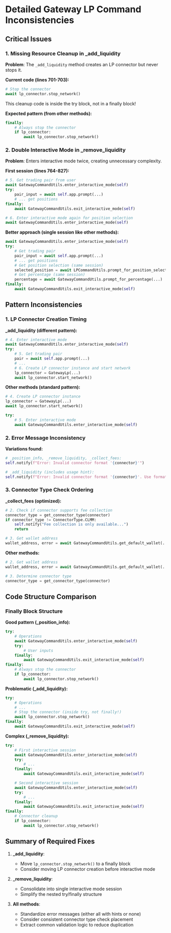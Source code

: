 # Detailed Gateway LP Command Inconsistencies

## Critical Issues

### 1. Missing Resource Cleanup in _add_liquidity

**Problem**: The `_add_liquidity` method creates an LP connector but never stops it.

**Current code (lines 701-703):**
```python
# Stop the connector
await lp_connector.stop_network()
```
This cleanup code is inside the try block, not in a finally block!

**Expected pattern (from other methods):**
```python
finally:
    # Always stop the connector
    if lp_connector:
        await lp_connector.stop_network()
```

### 2. Double Interactive Mode in _remove_liquidity

**Problem**: Enters interactive mode twice, creating unnecessary complexity.

**First session (lines 764-827):**
```python
# 5. Get trading pair from user
await GatewayCommandUtils.enter_interactive_mode(self)
try:
    pair_input = await self.app.prompt(...)
    # ... get positions
finally:
    await GatewayCommandUtils.exit_interactive_mode(self)

# 6. Enter interactive mode again for position selection
await GatewayCommandUtils.enter_interactive_mode(self)
```

**Better approach (single session like other methods):**
```python
await GatewayCommandUtils.enter_interactive_mode(self)
try:
    # Get trading pair
    pair_input = await self.app.prompt(...)
    # ... get positions
    # Get position selection (same session)
    selected_position = await LPCommandUtils.prompt_for_position_selection(...)
    # Get percentage (same session)
    percentage = await GatewayCommandUtils.prompt_for_percentage(...)
finally:
    await GatewayCommandUtils.exit_interactive_mode(self)
```

## Pattern Inconsistencies

### 1. LP Connector Creation Timing

**_add_liquidity (different pattern):**
```python
# 4. Enter interactive mode
await GatewayCommandUtils.enter_interactive_mode(self)
try:
    # 5. Get trading pair
    pair = await self.app.prompt(...)
    # ...
    # 6. Create LP connector instance and start network
    lp_connector = GatewayLp(...)
    await lp_connector.start_network()
```

**Other methods (standard pattern):**
```python
# 4. Create LP connector instance
lp_connector = GatewayLp(...)
await lp_connector.start_network()

try:
    # 5. Enter interactive mode
    await GatewayCommandUtils.enter_interactive_mode(self)
```

### 2. Error Message Inconsistency

**Variations found:**
```python
# _position_info, _remove_liquidity, _collect_fees:
self.notify(f"Error: Invalid connector format '{connector}'")

# _add_liquidity (includes usage hint):
self.notify(f"Error: Invalid connector format '{connector}'. Use format like 'uniswap/amm'")
```

### 3. Connector Type Check Ordering

**_collect_fees (optimized):**
```python
# 2. Check if connector supports fee collection
connector_type = get_connector_type(connector)
if connector_type != ConnectorType.CLMM:
    self.notify("Fee collection is only available...")
    return

# 3. Get wallet address
wallet_address, error = await GatewayCommandUtils.get_default_wallet(...)
```

**Other methods:**
```python
# 2. Get wallet address
wallet_address, error = await GatewayCommandUtils.get_default_wallet(...)

# 3. Determine connector type
connector_type = get_connector_type(connector)
```

## Code Structure Comparison

### Finally Block Structure

**Good pattern (_position_info):**
```python
try:
    # Operations
    await GatewayCommandUtils.enter_interactive_mode(self)
    try:
        # User inputs
    finally:
        await GatewayCommandUtils.exit_interactive_mode(self)
finally:
    # Always stop the connector
    if lp_connector:
        await lp_connector.stop_network()
```

**Problematic (_add_liquidity):**
```python
try:
    # Operations
    # ...
    # Stop the connector (inside try, not finally!)
    await lp_connector.stop_network()
finally:
    await GatewayCommandUtils.exit_interactive_mode(self)
```

**Complex (_remove_liquidity):**
```python
try:
    # First interactive session
    await GatewayCommandUtils.enter_interactive_mode(self)
    try:
        # ...
    finally:
        await GatewayCommandUtils.exit_interactive_mode(self)

    # Second interactive session
    await GatewayCommandUtils.enter_interactive_mode(self)
    try:
        # ...
    finally:
        await GatewayCommandUtils.exit_interactive_mode(self)
finally:
    # Connector cleanup
    if lp_connector:
        await lp_connector.stop_network()
```

## Summary of Required Fixes

1. **_add_liquidity**:
   - Move `lp_connector.stop_network()` to a finally block
   - Consider moving LP connector creation before interactive mode

2. **_remove_liquidity**:
   - Consolidate into single interactive mode session
   - Simplify the nested try/finally structure

3. **All methods**:
   - Standardize error messages (either all with hints or none)
   - Consider consistent connector type check placement
   - Extract common validation logic to reduce duplication
